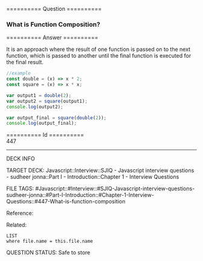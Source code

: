 ========== Question ==========  

### What is Function Composition?  

========== Answer ==========  

It is an approach where the result of one function is passed on to the next function, which is passed to another until the final function is executed for the final result.

```javascript
//example
const double = (x) => x * 2;
const square = (x) => x * x;

var output1 = double(2);
var output2 = square(output1);
console.log(output2);

var output_final = square(double(2));
console.log(output_final);
```

========== Id ==========  
447

---

DECK INFO

TARGET DECK: Javascript::Interview::SJIQ - Javascript interview questions - sudheer jonna::Part I - Introduction::Chapter 1 - Interview Questions

FILE TAGS: #Javascript::#Interview::#SJIQ-Javascript-interview-questions-sudheer-jonna::#Part-I-Introduction::#Chapter-1-Interview-Questions::#447-What-is-function-composition

Reference:

Related:

```dataview
LIST
where file.name = this.file.name
```

QUESTION STATUS: Safe to store
